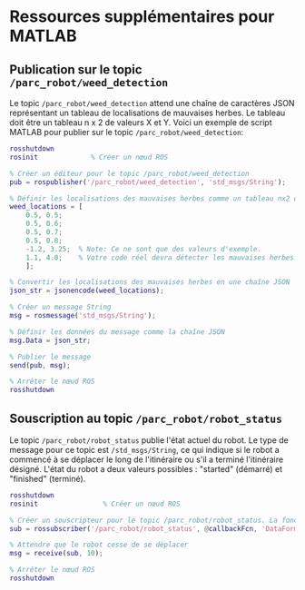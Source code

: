 # Ressources supplémentaires pour MATLAB

## Publication sur le topic `/parc_robot/weed_detection`

Le topic `/parc_robot/weed_detection` attend une chaîne de caractères JSON représentant un tableau de localisations de mauvaises herbes. Le tableau doit être un tableau n x 2 de valeurs X et Y. Voici un exemple de script MATLAB pour publier sur le topic `/parc_robot/weed_detection`:

```matlab
rosshutdown
rosinit             % Créer un nœud ROS

% Créer un éditeur pour le topic /parc_robot/weed_detection
pub = rospublisher('/parc_robot/weed_detection', 'std_msgs/String');

% Définir les localisations des mauvaises herbes comme un tableau nx2 de valeurs X et Y
weed_locations = [
    0.5, 0.5;
    0.5, 0.6;
    0.5, 0.7;
    0.5, 0.8;
    -1.2, 3.25;  % Note: Ce ne sont que des valeurs d'exemple.
    1.1, 4.0;    % Votre code réel devra détecter les mauvaises herbes sur le terrain.
    ];

% Convertir les localisations des mauvaises herbes en une chaîne JSON
json_str = jsonencode(weed_locations);

% Créer un message String
msg = rosmessage('std_msgs/String');

% Définir les données du message comme la chaîne JSON
msg.Data = json_str;

% Publier le message
send(pub, msg);

% Arrêter le nœud ROS
rosshutdown
```

## Souscription au topic `/parc_robot/robot_status`

Le topic `/parc_robot/robot_status` publie l'état actuel du robot. Le type de message pour ce topic est `/std_msgs/String`, ce qui indique si le robot a commencé à se déplacer le long de l'itinéraire ou s'il a terminé l'itinéraire désigné. L'état du robot a deux valeurs possibles : "started" (démarré) et "finished" (terminé).

```matlab
rosshutdown
rosinit                % Créer un nœud ROS

% Créer un souscripteur pour le topic /parc_robot/robot_status. La fonction de rappel est appelée lorsqu'un message est reçu.
sub = rossubscriber('/parc_robot/robot_status', @callbackFcn, 'DataFormat', 'struct');

% Attendre que le robot cesse de se déplacer
msg = receive(sub, 10);

% Arrêter le nœud ROS
rosshutdown
```
